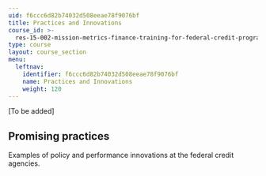 ```yaml
---
uid: f6ccc6d82b74032d508eeae78f9076bf
title: Practices and Innovations
course_id: >-
  res-15-002-mission-metrics-finance-training-for-federal-credit-program-professionals-summer-2016
type: course
layout: course_section
menu:
  leftnav:
    identifier: f6ccc6d82b74032d508eeae78f9076bf
    name: Practices and Innovations
    weight: 120
---
```


\[To be added\]

Promising practices
-------------------

Examples of policy and performance innovations at the federal credit agencies.